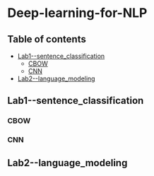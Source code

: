 # Deep-learning-for-NLP

## Table of contents

<!--ts-->
   * [Lab1--sentence_classification](#Lab1--sentence_classification)
      * [CBOW](#CBOW)
      * [CNN](#CNN)
   * [Lab2--language_modeling](#Lab2--language_modeling)
<!--te-->

## Lab1--sentence_classification

### CBOW
### CNN

## Lab2--language_modeling
